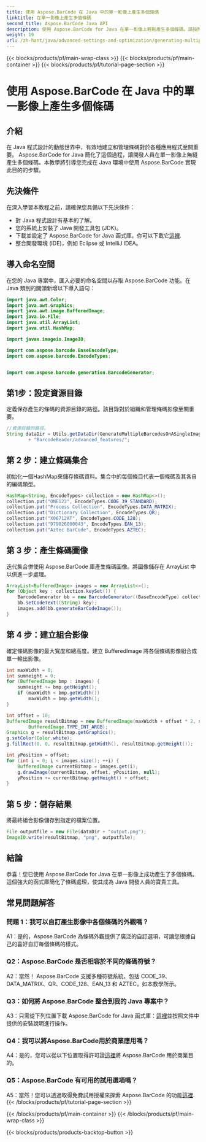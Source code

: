 ```yaml
---
title: 使用 Aspose.BarCode 在 Java 中的單一影像上產生多個條碼
linktitle: 在單一影像上產生多個條碼
second_title: Aspose.BarCode Java API
description: 使用 Aspose.BarCode for Java 在單一影像上輕鬆產生多個條碼。請按照我們的逐步指南進行無縫整合。
weight: 19
url: /zh-hant/java/advanced-settings-and-optimization/generating-multiple-barcodes-single-image/
---
```


{{< blocks/products/pf/main-wrap-class >}}
{{< blocks/products/pf/main-container >}}
{{< blocks/products/pf/tutorial-page-section >}}

# 使用 Aspose.BarCode 在 Java 中的單一影像上產生多個條碼

## 介紹

在 Java 程式設計的動態世界中，有效地建立和管理條碼對於各種應用程式至關重要。 Aspose.BarCode for Java 簡化了這個過程，讓開發人員在單一影像上無縫產生多個條碼。本教學將引導您完成在 Java 環境中使用 Aspose.BarCode 實現此目的的步驟。

## 先決條件

在深入學習本教程之前，請確保您具備以下先決條件：

- 對 Java 程式設計有基本的了解。
- 您的系統上安裝了 Java 開發工具包 (JDK)。
- 下載並設定了 Aspose.BarCode for Java 函式庫。你可以下載它[這裡](https://releases.aspose.com/barcode/java/).
- 整合開發環境 (IDE)，例如 Eclipse 或 IntelliJ IDEA。

## 導入命名空間

在您的 Java 專案中，匯入必要的命名空間以存取 Aspose.BarCode 功能。在 Java 類別的開頭新增以下導入語句：

```java
import java.awt.Color;
import java.awt.Graphics;
import java.awt.image.BufferedImage;
import java.io.File;
import java.util.ArrayList;
import java.util.HashMap;

import javax.imageio.ImageIO;

import com.aspose.barcode.BaseEncodeType;
import com.aspose.barcode.EncodeTypes;


import com.aspose.barcode.generation.BarcodeGenerator;
```

## 第1步：設定資源目錄

定義保存產生的條碼的資源目錄的路徑。該目錄對於組織和管理條碼影像至關重要。

```java
//資源目錄的路徑。
String dataDir = Utils.getDataDir(GenerateMultipleBarcodesOnASingleImage.class)
        + "BarcodeReader/advanced_features/";
```

## 第 2 步：建立條碼集合

初始化一個HashMap來儲存條碼資料。集合中的每個條目代表一個條碼及其各自的編碼類型。

```java
HashMap<String, EncodeTypes> collection = new HashMap<>();
collection.put("ONE123", EncodeTypes.CODE_39_STANDARD);
collection.put("Process Collection", EncodeTypes.DATA_MATRIX);
collection.put("Dictionary Collection", EncodeTypes.QR);
collection.put("X06712AT", EncodeTypes.CODE_128);
collection.put("979026000043", EncodeTypes.EAN_13);
collection.put("Aztec BarCode", EncodeTypes.AZTEC);
```

## 第 3 步：產生條碼圖像

迭代集合併使用 Aspose.BarCode 庫產生條碼圖像。將圖像儲存在 ArrayList 中以供進一步處理。

```java
ArrayList<BufferedImage> images = new ArrayList<>();
for (Object key : collection.keySet()) {
    BarcodeGenerator bb = new BarcodeGenerator((BaseEncodeType) collection.get(key));
    bb.setCodeText((String) key);
    images.add(bb.generateBarCodeImage());
}
```

## 第 4 步：建立組合影像

確定條碼影像的最大寬度和總高度。建立 BufferedImage 將各個條碼影像組合成單一輸出影像。

```java
int maxWidth = 0;
int sumHeight = 0;
for (BufferedImage bmp : images) {
    sumHeight += bmp.getHeight();
    if (maxWidth < bmp.getWidth())
        maxWidth = bmp.getWidth();
}

int offset = 10;
BufferedImage resultBitmap = new BufferedImage(maxWidth + offset * 2, sumHeight + offset * images.size(),
        BufferedImage.TYPE_INT_ARGB);
Graphics g = resultBitmap.getGraphics();
g.setColor(Color.white);
g.fillRect(0, 0, resultBitmap.getWidth(), resultBitmap.getHeight());

int yPosition = offset;
for (int i = 0; i < images.size(); ++i) {
    BufferedImage currentBitmap = images.get(i);
    g.drawImage(currentBitmap, offset, yPosition, null);
    yPosition += currentBitmap.getHeight() + offset;
}
```
## 第 5 步：儲存結果

將最終組合影像儲存到指定的檔案位置。

```java
File outputfile = new File(dataDir + "output.png");
ImageIO.write(resultBitmap, "png", outputfile);
```

## 結論

恭喜！您已使用 Aspose.BarCode for Java 在單一影像上成功產生了多個條碼。這個強大的函式庫簡化了條碼處理，使其成為 Java 開發人員的寶貴工具。

## 常見問題解答

### 問題 1：我可以自訂產生影像中各個條碼的外觀嗎？

A1：是的，Aspose.BarCode 為條碼外觀提供了廣泛的自訂選項，可讓您根據自己的喜好自訂每個條碼的樣式。

### Q2：Aspose.BarCode 是否相容於不同的條碼符號？

A2：當然！ Aspose.BarCode 支援多種符號系統，包括 CODE_39、DATA_MATRIX、QR、CODE_128、EAN_13 和 AZTEC，如本教學所示。

### Q3：如何將 Aspose.BarCode 整合到我的 Java 專案中？

 A3：只需從下列位置下載 Aspose.BarCode for Java 函式庫：[這裡](https://releases.aspose.com/barcode/java/)並按照文件中提供的安裝說明進行操作。

### Q4：我可以將Aspose.BarCode用於商業應用嗎？

 A4：是的，您可以從以下位置取得許可證[這裡](https://purchase.aspose.com/buy)將 Aspose.BarCode 用於商業目的。

### Q5：Aspose.BarCode 有可用的試用選項嗎？

 A5：當然！您可以透過取得免費試用授權來探索 Aspose.BarCode 的功能[這裡](https://releases.aspose.com/).
{{< /blocks/products/pf/tutorial-page-section >}}

{{< /blocks/products/pf/main-container >}}
{{< /blocks/products/pf/main-wrap-class >}}

{{< blocks/products/products-backtop-button >}}
